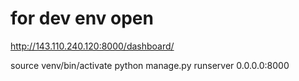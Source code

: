 # for dev env open
http://143.110.240.120:8000/dashboard/


source venv/bin/activate
python manage.py runserver 0.0.0.0:8000